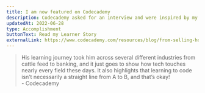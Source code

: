 ```yaml
---
title: I am now featured on Codecademy
description: Codecademy asked for an interview and were inspired by my unconventional journey to Software Engineering.
updatedAt: 2022-06-28
type: Accomplishment
buttonText: Read my Learner Story
externalLink: https://www.codecademy.com/resources/blog/from-selling-houses-to-staff-engineer/
---
```


> His learning journey took him across several different industries from cattle feed to banking, and it just goes to show how tech touches nearly every field these days. It also highlights that learning to code isn’t necessarily a straight line from A to B, and that’s okay!<br>- Codecademy